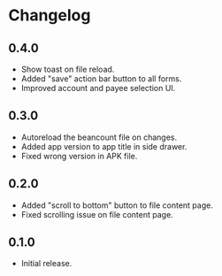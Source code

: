 # Changelog

## 0.4.0

- Show toast on file reload.
- Added "save" action bar button to all forms.
- Improved account and payee selection UI.

## 0.3.0

- Autoreload the beancount file on changes.
- Added app version to app title in side drawer.
- Fixed wrong version in APK file.

## 0.2.0

- Added "scroll to bottom" button to file content page.
- Fixed scrolling issue on file content page.

## 0.1.0

- Initial release.
